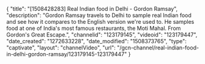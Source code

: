 {
    "title": "[1508428283] Real Indian food in Delhi - Gordon Ramsay",
    "description": "Gordon Ramsay travels to Delhi to sample real Indian food and see how it compares to the English version we're used to. He samples food at one of India's most famous restaurants, the Moti Mahal. From Gordon's Great Escape.",
    "channelid": "123179145",
    "videoid": "123179447",
    "date_created": "1272633228",
    "date_modified": "1508373765",
    "type": "captivate",
    "layout": "channelVideo",
    "url": "\/gcn-channel\/real-indian-food-in-delhi-gordon-ramsay\/123179145-123179447"
}